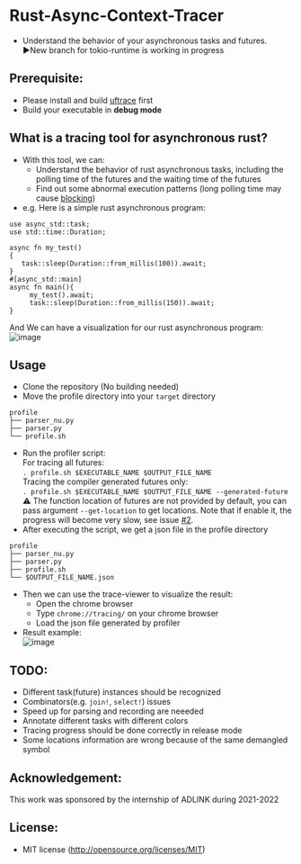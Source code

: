 # Rust-Async-Context-Tracer
- Understand the behavior of your asynchronous tasks and futures.    
▶️New branch for tokio-runtime is working in progress
## Prerequisite:
* Please install and build [uftrace](https://github.com/namhyung/uftrace) first
* Build your executable in **debug mode** 
## What is a tracing tool for asynchronous rust?
* With this tool, we can:
   * Understand the behavior of rust asynchronous tasks, including the polling time of the futures and the waiting time of the futures
   * Find out some abnormal execution patterns (long polling time may cause [blocking](https://ryhl.io/blog/async-what-is-blocking/))
* e.g. Here is a simple rust asynchronous program:
```
use async_std::task;
use std::time::Duration;

async fn my_test()
{
   task::sleep(Duration::from_millis(100)).await;
}
#[async_std::main]
async fn main(){
     my_test().await;
     task::sleep(Duration::from_millis(150)).await;
}
```
And We can have a visualization for our rust asynchronous program:  
![image](https://user-images.githubusercontent.com/37073963/160838711-d5dd5d1f-84cc-417c-ad1d-88b59e968a04.png)
## Usage
* Clone the repository (No building needed) 
* Move the profile directory into your `target` directory
 ```
 profile
 ├── parser_nu.py
 ├── parser.py
 └── profile.sh
 ```
* Run the profiler script:  
For tracing all futures:  
`. profile.sh $EXECUTABLE_NAME $OUTPUT_FILE_NAME`  
Tracing the compiler generated futures only:  
`. profile.sh $EXECUTABLE_NAME $OUTPUT_FILE_NAME --generated-future`  
:warning: The function location of futures are not provided by default, you can pass argument `--get-location` to get locations. Note that if enable it, the progress will become very slow, see issue [#2](https://github.com/eddie9712/Rust-Async-Context-Tracer/issues/2). 
* After executing the script, we get a json file in the profile directory  
 ```   
 profile
 ├── parser_nu.py
 ├── parser.py
 ├── profile.sh
 └── $OUTPUT_FILE_NAME.json
 ```  
 * Then we can use the trace-viewer to visualize the result:
   * Open the chrome browser
   * Type `chrome://tracing/` on your chrome browser
   * Load the json file generated by profiler
 * Result example:  
![image](https://user-images.githubusercontent.com/37073963/160839516-825f3e73-763b-4e73-84fe-e2ab433e6330.png)  

 ## TODO:
 * Different task(future) instances should be recognized
 * Combinators(e.g. `join!`, `select!`) issues
 * Speed up for parsing and recording are neeeded
 * Annotate different tasks with different colors
 * Tracing progress should be done correctly in release mode
 * Some locations information are wrong because of the same demangled symbol 
 
 ## Acknowledgement:
 This work was sponsored by the internship of ADLINK during 2021-2022
 
 ## License:
 * MIT license (http://opensource.org/licenses/MIT)
 
